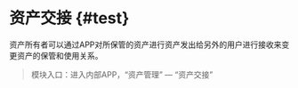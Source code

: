 # 资产交接 {#test}

资产所有者可以通过APP对所保管的资产进行资产发出给另外的用户进行接收来变更资产的保管和使用关系。

> 模块入口：进入内部APP，“资产管理” — “资产交接”




